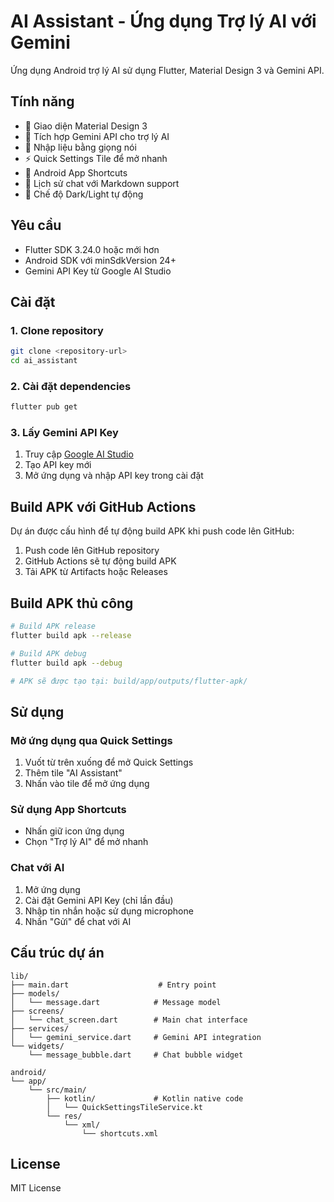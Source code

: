# AI Assistant - Ứng dụng Trợ lý AI với Gemini

Ứng dụng Android trợ lý AI sử dụng Flutter, Material Design 3 và Gemini API.

## Tính năng

- 🎨 Giao diện Material Design 3
- 🤖 Tích hợp Gemini API cho trợ lý AI
- 🎤 Nhập liệu bằng giọng nói
- ⚡ Quick Settings Tile để mở nhanh
- 🔗 Android App Shortcuts
- 💬 Lịch sử chat với Markdown support
- 🌙 Chế độ Dark/Light tự động

## Yêu cầu

- Flutter SDK 3.24.0 hoặc mới hơn
- Android SDK với minSdkVersion 24+
- Gemini API Key từ Google AI Studio

## Cài đặt

### 1. Clone repository

```bash
git clone <repository-url>
cd ai_assistant
```

### 2. Cài đặt dependencies

```bash
flutter pub get
```

### 3. Lấy Gemini API Key

1. Truy cập [Google AI Studio](https://makersuite.google.com/app/apikey)
2. Tạo API key mới
3. Mở ứng dụng và nhập API key trong cài đặt

## Build APK với GitHub Actions

Dự án được cấu hình để tự động build APK khi push code lên GitHub:

1. Push code lên GitHub repository
2. GitHub Actions sẽ tự động build APK
3. Tải APK từ Artifacts hoặc Releases

## Build APK thủ công

```bash
# Build APK release
flutter build apk --release

# Build APK debug
flutter build apk --debug

# APK sẽ được tạo tại: build/app/outputs/flutter-apk/
```

## Sử dụng

### Mở ứng dụng qua Quick Settings

1. Vuốt từ trên xuống để mở Quick Settings
2. Thêm tile "AI Assistant"
3. Nhấn vào tile để mở ứng dụng

### Sử dụng App Shortcuts

- Nhấn giữ icon ứng dụng
- Chọn "Trợ lý AI" để mở nhanh

### Chat với AI

1. Mở ứng dụng
2. Cài đặt Gemini API Key (chỉ lần đầu)
3. Nhập tin nhắn hoặc sử dụng microphone
4. Nhấn "Gửi" để chat với AI

## Cấu trúc dự án

```
lib/
├── main.dart                    # Entry point
├── models/
│   └── message.dart            # Message model
├── screens/
│   └── chat_screen.dart        # Main chat interface
├── services/
│   └── gemini_service.dart     # Gemini API integration
└── widgets/
    └── message_bubble.dart     # Chat bubble widget

android/
└── app/
    └── src/main/
        ├── kotlin/             # Kotlin native code
        │   └── QuickSettingsTileService.kt
        └── res/
            └── xml/
                └── shortcuts.xml
```

## License

MIT License
